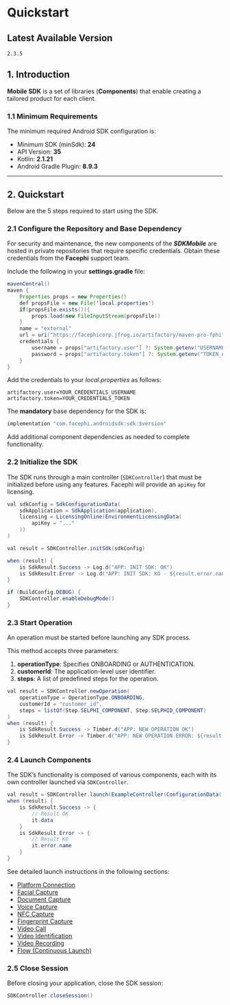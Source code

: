 # Quickstart

## Latest Available Version

```text
2.3.5
```

## 1. Introduction

**Mobile SDK** is a set of libraries (**Components**) that enable creating a tailored product for each client.

### 1.1 Minimum Requirements

The minimum required Android SDK configuration is:

- Minimum SDK (minSdk): **24**
- API Version: **35**
- Kotlin: **2.1.21**
- Android Gradle Plugin: **8.9.3**

---

## 2. Quickstart

Below are the 5 steps required to start using the SDK.

### 2.1 Configure the Repository and Base Dependency

For security and maintenance, the new components of the ***SDKMobile*** are hosted in private repositories that require specific credentials. Obtain these credentials from the **Facephi** support team.

Include the following in your **settings.gradle** file:

```java
mavenCentral()
maven {
    Properties props = new Properties()
    def propsFile = new File('local.properties')
    if(propsFile.exists()){
        props.load(new FileInputStream(propsFile))
    }
    name = "external"
    url = uri("https://facephicorp.jfrog.io/artifactory/maven-pro-fphi")
    credentials {
        username = props["artifactory.user"] ?: System.getenv("USERNAME_ARTIFACTORY")
        password = props["artifactory.token"] ?: System.getenv("TOKEN_ARTIFACTORY")
    }
}
```

Add the credentials to your *local.properties* as follows:

```properties
artifactory.user=YOUR_CREDENTIALS_USERNAME
artifactory.token=YOUR_CREDENTIALS_TOKEN
```

The **mandatory** base dependency for the SDK is:

```java
implementation "com.facephi.androidsdk:sdk:$version"
```

Add additional component dependencies as needed to complete functionality.

### 2.2 Initialize the SDK

The SDK runs through a main controller (`SDKController`) that must be initialized before using any features. Facephi will provide an `apiKey` for licensing.

```java
val sdkConfig = SdkConfigurationData(
    sdkApplication = SdkApplication(application),
    licensing = LicensingOnline(EnvironmentLicensingData(
        apiKey = "..."
    ))
)

val result = SDKController.initSdk(sdkConfig)

when (result) {
    is SdkResult.Success -> Log.d("APP: INIT SDK: OK")
    is SdkResult.Error -> Log.d("APP: INIT SDK: KO - ${result.error.name}")
}

if (BuildConfig.DEBUG) {
    SDKController.enableDebugMode()
}
```

### 2.3 Start Operation

An operation must be started before launching any SDK process.

This method accepts three parameters:

1. **operationType**: Specifies ONBOARDING or AUTHENTICATION.
2. **customerId**: The application-level user identifier.
3. **steps**: A list of predefined steps for the operation.

```java
val result = SDKController.newOperation(
    operationType = OperationType.ONBOARDING,
    customerId = "customer_id",
    steps = listOf(Step.SELPHI_COMPONENT, Step.SELPHID_COMPONENT)
)
when (result) {
    is SdkResult.Success -> Timber.d("APP: NEW OPERATION OK")
    is SdkResult.Error -> Timber.d("APP: NEW OPERATION ERROR: ${result.error.name}")
}
```

### 2.4 Launch Components

The SDK’s functionality is composed of various components, each with its own controller launched via `SDKController`.

```java
val result = SDKController.launch(ExampleController(ConfigurationData()))
when (result) {
    is SdkResult.Success -> {
        // Result OK
        it.data
    }
    is SdkResult.Error -> {
        // Result KO
        it.error.name
    }
}
```

See detailed launch instructions in the following sections:

- [Platform Connection](./Tracking_Component)
- [Facial Capture](./Selphi_Component)
- [Document Capture](./SelphID_Component)
- [Voice Capture](./Voice_Component)
- [NFC Capture](./NFC_Component)
- [Fingerprint Capture](./Phingers_Component)
- [Video Call](./Video_Call_Component)
- [Video Identification](./Video_Id_Component)
- [Video Recording](./Video_Recording_Component)
- [Flow (Continuous Launch)](./Flow_Component)

### 2.5 Close Session

Before closing your application, close the SDK session:

```java
SDKController.closeSession()
```

